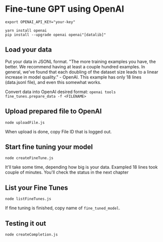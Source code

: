# Fine-tune GPT using OpenAI
`export OPENAI_API_KEY="your-key"`

`yarn install openai`  
`pip install --upgrade openai openai"[datalib]"`

## Load your data
Put your data in JSONL format. "The more training examples you have, the better. We recommend having at least a couple hundred examples. In general, we've found that each doubling of the dataset size leads to a linear increase in model quality." - OpenAI. This example has only 18 lines (data.jsonl file), and even this somewhat works.

Convert data into OpenAI desired format:
`openai tools fine_tunes.prepare_data -f <FILENAME>`

## Upload prepared file to OpenAI
`node uploadFile.js`

When upload is done, copy File ID that is logged out.

## Start fine tuning your model
`node createFineTune.js`

It'll take some time, depending how big is your data. Exampled 18 lines took couple of minutes. You'll check the status in the next chapter

## List your Fine Tunes
`node listFineTunes.js`

If fine tuning is finished, copy name of `fine_tuned_model`.

## Testing it out
`node createCompletion.js`

